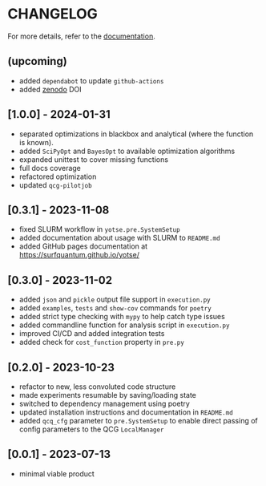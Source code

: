 # CHANGELOG

For more details, refer to the [documentation](https://surfquantum.github.io/yotse/).

## (upcoming)
* added `dependabot` to update `github-actions`
* added [zenodo](https://zenodo.org/) DOI

## [1.0.0] - 2024-01-31
* separated optimizations in blackbox and analytical (where the function is known).
* added `SciPyOpt` and `BayesOpt` to available optimization algorithms
* expanded unittest to cover missing functions
* full docs coverage
* refactored optimization
* updated `qcg-pilotjob`

## [0.3.1] - 2023-11-08
* fixed SLURM workflow in `yotse.pre.SystemSetup`
* added documentation about usage with SLURM to `README.md`
* added GitHub pages documentation at https://surfquantum.github.io/yotse/


## [0.3.0] - 2023-11-02
* added `json` and `pickle` output file support in `execution.py`
* added `examples`, `tests` and `show-cov` commands for `poetry`
* added strict type checking with `mypy` to help catch type issues
* added commandline function for analysis script in `execution.py`
* improved CI/CD and added integration tests
* added check for `cost_function` property in `pre.py`


## [0.2.0] - 2023-10-23
* refactor to new, less convoluted code structure
* made experiments resumable by saving/loading state
* switched to dependency management using poetry
* updated installation instructions and documentation in `README.md`
* added `qcq_cfg` parameter to `pre.SystemSetup` to enable direct passing of config parameters to the QCG `LocalManager`


## [0.0.1] - 2023-07-13
* minimal viable product
